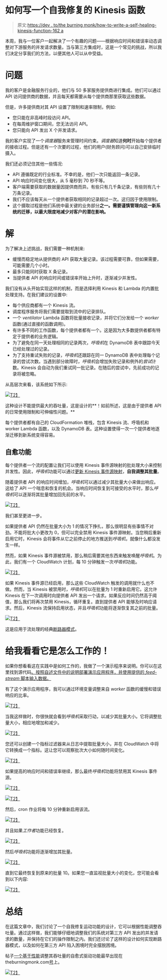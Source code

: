 # 如何写一个自我修复的 Kinesis 函数

> 原文:[https://dev . to/the burning monk/how-to-write-a-self-healing-kinesis-function-162 a](https://dev.to/theburningmonk/how-to-write-a-self-healing-kinesis-function-162a)

本周，我与一位客户一起解决了一个有趣的问题——根据响应时间和错误率动态调整对下游服务的并发请求数量。当与第三方集成时，这是一个常见的挑战，所以我们决定分享我们的方法，以便其他人可以从中受益。

# [](#the-problem)问题

我的客户是金融服务行业的，他们与 50 多家服务提供商进行集成。他们可以通过 API 访问提供商的数据，并且每天都需要从每个提供商那里获取这些数据。

但是，许多提供商对其 API 设置了限制和速率限制，例如:

*   您只能在非高峰时段访问 API。
*   在每周维护窗口期间，您无法访问 API。
*   您只能向 API 发出 X 个并发请求。

我的客户实现了一个*调度器*服务来管理时间约束。*调度器*知道**何时**开始每个提供者的接收过程。但是还有一个次要的过程，他们的用户(财务顾问)可以自己安排临时摄入。

我们还必须记住其他一些情况:

*   API 遵循既定的行业标准。不幸的是，他们一次只能返回一条记录。
*   API 响应时间变化很大，从 5 毫秒到 70 秒不等。
*   客户端需要获取的数据量因提供商而异。有些只有几千条记录，有些则有几十万条记录。
*   我们不应该每天从一个提供者获取相同的记录超过一次。这归因于使用限制。
*   这个摄取过程是他们系统中最关键的业务部分**之一。需要谨慎管理向这一新系统的迁移，以最大限度地减少对客户的潜在影响。**

# [](#the-solution)解

为了解决上述挑战，我们需要一种机制来:

*   缓慢而稳定地从提供商的 API 获取大量记录。该过程需要可靠，但如果需要，可能需要几个小时。
*   最多只能同时获取 X 条记录。
*   当提供者 API 的响应时间或错误率开始上升时，逐渐减少并发性。

我们没有从头开始实现这样的机制，而是选择利用 Kinesis 和 Lambda 的内置批处理支持。在我们建议的设置中:

*   每个供应商都有一个 Kinesis 流。
*   调度程序服务将我们需要提取到流中的记录排队。
*   一个 *ventilator* Lambda 函数将批量接收记录，并将它们分发给一个 *worker* 函数(通过直接的函数调用)。
*   有许多不同的工作函数，每个提供者都有一个。这是因为大多数提供者都有特定于提供者的业务逻辑。
*   为了避免在同一天处理相同的记录两次，*呼吸机*在 DynamoDB 表中跟踪今天已经处理过的记录。
*   为了支持重试失败的记录，*呼吸机*还跟踪在同一 DynamoDB 表中处理每个记录的尝试次数。当遇到部分故障时，*呼吸机*会增加失败记录和例外的*尝试*计数。Kinesis 会自动为我们重试同一批记录。在随后的尝试中，先前成功的记录将被忽略。

从高层次来看，该系统如下所示:

[![](../Images/26e8077257bc649d92de9474e1bae80e.png)T2】](https://res.cloudinary.com/practicaldev/image/fetch/s--83pbVB5R--/c_limit%2Cf_auto%2Cfl_progressive%2Cq_auto%2Cw_880/https://theburningmonk.com/wp-content/uploads/2019/05/img_5ce206cb74866.png)

这种设计不能提供最大的吞吐量，这是设计的**！如前所述，这是由于提供者 API 的日常使用限制和可伸缩性问题。**

每个提供者都有自己的 CloudFormation 堆栈，包含 Kinesis 流、呼吸机和 worker Lambda 函数，以及 DynamoDB 表。这种设置使得一次一个提供者地逐渐迁移到新系统变得容易。

## [](#selfhealing-function)自愈功能

每个提供者一个流的配置让我们可以使用 Kinesis 事件源映射的批处理大小来控制并发性。因此，*呼吸机*功能可以通过[更新 Kinesis 事件源映射](https://docs.aws.amazon.com/lambda/latest/dg/API_UpdateEventSourceMapping.html)，**自我调整其批量**。

随着提供者 API 的响应时间增加，*呼吸机*可以通过减少其批量大小来做出响应。这给了 API 一个喘息和恢复的机会。当响应时间恢复到可接受的水平时，那么*呼吸机*可以逐渐将其批量增加回先前的水平。

[![](../Images/0442778ba50445a21de99283f589b1e8.png)T2】](https://res.cloudinary.com/practicaldev/image/fetch/s--CrvBzjnE--/c_limit%2Cf_auto%2Cfl_progressive%2Cq_auto%2Cw_880/https://theburningmonk.com/wp-content/uploads/2019/05/img_5ce206ef92ae4.png)

我们甚至更进一步。

如果提供者 API 仍然在批量大小为 1 的情况下挣扎，那么很明显有些事情不对劲。不能将批大小更改为 0，但可以完全禁用 Kinesis 事件源映射。当您稍后重新启用它时，Kinesis 会将事件从它之前停止的地方推送到*呼吸机*，就像什么都没发生一样。

然而，如果 Kinesis 事件源被禁用，那么稍后需要其他东西来触发唤醒*呼吸机*。为此，我们有一个 CloudWatch 计划，每 10 分钟触发一次*呼吸机*功能。

[![](../Images/8da7961d1f0e152c50e185eb3013443e.png)T2】](https://res.cloudinary.com/practicaldev/image/fetch/s--Qe6dKv-c--/c_limit%2Cf_auto%2Cfl_progressive%2Cq_auto%2Cw_880/https://theburningmonk.com/wp-content/uploads/2019/05/img_5ce2071e9be98.png)

如果 Kinesis 事件源已经启用，那么这些 CloudWatch 触发的调用就什么也不做。然而，当 Kinesis 被禁用时，*呼吸机*可以在批量为 1 时重新启用它。这允许 Kinesis 在下一次调用时向提供者 API 发出一个请求。如果反应时间仍然高于阈值，那么我们将再次禁用 Kinesis，循环重复。直到提供者 API 能够及时响应请求。然后，Kinesis 流保持启用状态，并且*呼吸机*功能将逐渐恢复其之前的批量。

[![](../Images/3747d99f72b47c208ee2098126a4ef99.png)T2】](https://res.cloudinary.com/practicaldev/image/fetch/s--VkEHPiXQ--/c_limit%2Cf_auto%2Cfl_progressive%2Cq_auto%2Cw_880/https://theburningmonk.com/wp-content/uploads/2019/05/img_5ce207701dda9.png)

这是应用于流处理的经典[断路器模式](https://martinfowler.com/bliki/CircuitBreaker.html)。

# [](#show-me-how-it-works)给我看看它是怎么工作的！

如果你想看看这在实践中是如何工作的，我做了一个演示程序来说明。你可以在这里找到源代码[。按照自述文件中的说明部署演示应用程序，并使用提供的 *feed-stream* 脚本输入数据。](https://github.com/theburningmonk/self-adjusting-kinesis-function-demo)

有了这个演示应用程序，我可以通过环境变量调整来自 *worker* 函数的缓慢和错误响应的比率。

[![](../Images/c09a5000310e38357ba9a49c24b6baad.png)T2】](https://res.cloudinary.com/practicaldev/image/fetch/s--Lqlz9QOs--/c_limit%2Cf_auto%2Cfl_progressive%2Cq_auto%2Cw_880/https://theburningmonk.com/wp-content/uploads/2019/05/img_5ce209342baed.png)

当我这样做时，你很快就会看到*呼吸机*采取行动，以减少其批量大小。它将调整批量大小，相应地增加和减少。

[![](../Images/2e94d43e3b4ecfe58ca68bf84a5fb225.png)T2】](https://res.cloudinary.com/practicaldev/image/fetch/s--A_1BnP4I--/c_limit%2Cf_auto%2Cfl_progressive%2Cq_auto%2Cw_880/https://theburningmonk.com/wp-content/uploads/2019/05/img_5ce208a45f214.png)

您还可以创建一个指标过滤器来从日志中提取批量大小，并在 CloudWatch 中将它转换成一个指标。这让您可以观察批次大小如何随时间变化。

[![](../Images/e475659ce070df5ddc3ab97d3df24976.png)T2】](https://res.cloudinary.com/practicaldev/image/fetch/s--zMaxwish--/c_limit%2Cf_auto%2Cfl_progressive%2Cq_auto%2Cw_880/https://theburningmonk.com/wp-content/uploads/2019/05/img_5ce208b56d54c.png)

如果提高的响应时间和错误率继续，那么最终*呼吸机*功能将禁用其 Kinesis 事件源。

[![](../Images/9f93857d32bf8bea92cdbfe4f9b641fa.png)T2】](https://res.cloudinary.com/practicaldev/image/fetch/s--mLtwSY9_--/c_limit%2Cf_auto%2Cfl_progressive%2Cq_auto%2Cw_880/https://theburningmonk.com/wp-content/uploads/2019/05/img_5ce208d48badf.png)

[![](../Images/313cce518dc816536dd23bd8c974c4aa.png)T2】](https://res.cloudinary.com/practicaldev/image/fetch/s--Oyfdsa_C--/c_limit%2Cf_auto%2Cfl_progressive%2Cq_auto%2Cw_880/https://theburningmonk.com/wp-content/uploads/2019/05/img_5ce208ecb5e37.png)

然后，cron 作业将每 10 分钟重新启用该流。

[![](../Images/3edee220701f9d0302d817008523119d.png)T2】](https://res.cloudinary.com/practicaldev/image/fetch/s--LKVcMhA5--/c_limit%2Cf_auto%2Cfl_progressive%2Cq_auto%2Cw_880/https://theburningmonk.com/wp-content/uploads/2019/05/img_5ce2090a5d670.png)

并且如果*工作者*功能已经恢复。

[![](../Images/a254c66fc93997035e417e8fb24d00c1.png)T2】](https://res.cloudinary.com/practicaldev/image/fetch/s--2gGl92jW--/c_limit%2Cf_auto%2Cfl_progressive%2Cq_auto%2Cw_880/https://theburningmonk.com/wp-content/uploads/2019/05/img_5ce20876b887d.png)

然后*呼吸机*功能将逐渐增加其批量。

[![](../Images/960c6f6d26ad39668d4d43465900f972.png)T2】](https://res.cloudinary.com/practicaldev/image/fetch/s--caXag2Eh--/c_limit%2Cf_auto%2Cfl_progressive%2Cq_auto%2Cw_880/https://theburningmonk.com/wp-content/uploads/2019/05/img_5ce2094e4d455.png)

直到它最终恢复到原来的批量 10。如果您一直监视批量大小的变化，您可能会看到以下内容:

[![](../Images/6f838eefb45d92748aed01377ef4382a.png)T2】](https://res.cloudinary.com/practicaldev/image/fetch/s--LpT-g5iT--/c_limit%2Cf_auto%2Cfl_progressive%2Cq_auto%2Cw_880/https://theburningmonk.com/wp-content/uploads/2019/05/img_5ce2095b4b248.png)

# [](#summary)总结

在这篇文章中，我们讨论了一个自我修复运动功能的设计，它可以根据性能调整吞吐量。通过这样做，我们能够仔细地调整我们的系统对第三方 API 发出的并发请求的数量，并保持在它们的操作限制之内。我们还讨论了这样的设计如何实现断路器模式，以及如何在第三方 API 陷入困境时完全摆脱困境。

帖子[一个基于性能](https://theburningmonk.com/2019/05/a-self-healing-kinesis-function-that-adapts-its-throughput-based-on-performance/)调整其吞吐量的自愈式驱动功能最早出现在 theburningmonk.com[号](https://theburningmonk.com)上。

[![](../Images/07ed7316ba4f8e58451b166282b5b60c.png)T2】](https://res.cloudinary.com/practicaldev/image/fetch/s--r25lyJ86--/c_limit%2Cf_auto%2Cfl_progressive%2Cq_auto%2Cw_880/http://feeds.feedburner.com/%257Er/theburningmonk/%257E4/7lyLDmbRPcg)